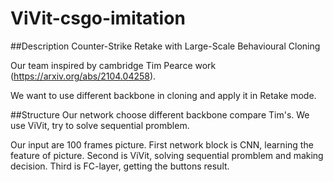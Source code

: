 # ViVit-csgo-imitation
##Description
Counter-Strike Retake with Large-Scale Behavioural Cloning

Our team inspired by cambridge Tim Pearce work (https://arxiv.org/abs/2104.04258).

We want to use different backbone in cloning and apply it in Retake mode.

##Structure
Our network choose different backbone compare Tim's. We use ViVit, try to solve sequential promblem.

Our input are 100 frames picture. First network block is CNN, learning the feature of picture. Second is ViVit, solving sequential promblem and making decision.
Third is FC-layer, getting the buttons result.
